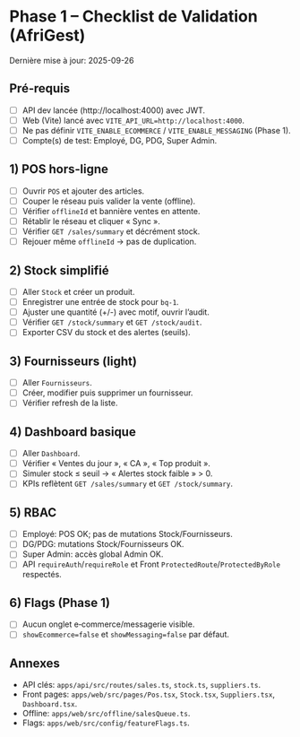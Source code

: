 # Phase 1 – Checklist de Validation (AfriGest)

Dernière mise à jour: 2025-09-26

## Pré‑requis
- [ ] API dev lancée (http://localhost:4000) avec JWT.
- [ ] Web (Vite) lancé avec `VITE_API_URL=http://localhost:4000`.
- [ ] Ne pas définir `VITE_ENABLE_ECOMMERCE` / `VITE_ENABLE_MESSAGING` (Phase 1).
- [ ] Compte(s) de test: Employé, DG, PDG, Super Admin.

## 1) POS hors‑ligne
- [ ] Ouvrir `POS` et ajouter des articles.
- [ ] Couper le réseau puis valider la vente (offline).
- [ ] Vérifier `offlineId` et bannière ventes en attente.
- [ ] Rétablir le réseau et cliquer « Sync ».
- [ ] Vérifier `GET /sales/summary` et décrément stock.
- [ ] Rejouer même `offlineId` → pas de duplication.

## 2) Stock simplifié
- [ ] Aller `Stock` et créer un produit.
- [ ] Enregistrer une entrée de stock pour `bq-1`.
- [ ] Ajuster une quantité (+/-) avec motif, ouvrir l’audit.
- [ ] Vérifier `GET /stock/summary` et `GET /stock/audit`.
- [ ] Exporter CSV du stock et des alertes (seuils).

## 3) Fournisseurs (light)
- [ ] Aller `Fournisseurs`.
- [ ] Créer, modifier puis supprimer un fournisseur.
- [ ] Vérifier refresh de la liste.

## 4) Dashboard basique
- [ ] Aller `Dashboard`.
- [ ] Vérifier « Ventes du jour », « CA », « Top produit ».
- [ ] Simuler stock ≤ seuil → « Alertes stock faible » > 0.
- [ ] KPIs reflètent `GET /sales/summary` et `GET /stock/summary`.

## 5) RBAC
- [ ] Employé: POS OK; pas de mutations Stock/Fournisseurs.
- [ ] DG/PDG: mutations Stock/Fournisseurs OK.
- [ ] Super Admin: accès global Admin OK.
- [ ] API `requireAuth`/`requireRole` et Front `ProtectedRoute`/`ProtectedByRole` respectés.

## 6) Flags (Phase 1)
- [ ] Aucun onglet e‑commerce/messagerie visible.
- [ ] `showEcommerce=false` et `showMessaging=false` par défaut.

## Annexes
- API clés: `apps/api/src/routes/sales.ts`, `stock.ts`, `suppliers.ts`.
- Front pages: `apps/web/src/pages/Pos.tsx`, `Stock.tsx`, `Suppliers.tsx`, `Dashboard.tsx`.
- Offline: `apps/web/src/offline/salesQueue.ts`.
- Flags: `apps/web/src/config/featureFlags.ts`.
